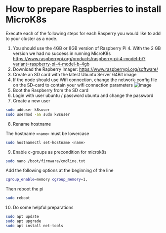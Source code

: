 # How to prepare Raspberries to install MicroK8s

Execute each of the following steps for each Rasperry you would like to add to your cluster as a node.

1. You should use the 4GB or 8GB version of Raspberry Pi 4. With the 2 GB version we had no success in running MicroK8s
https://www.raspberrypi.org/products/raspberry-pi-4-model-b/?variant=raspberry-pi-4-model-b-4gb
2. Download the Rapberry Imager:
https://www.raspberrypi.org/software/
3. Create an SD card with the latest Ubuntu Server 64Bit image
4. If the node should use Wifi connection, change the network-config file on the SD-card to contain your wifi connection parameters
![image](https://user-images.githubusercontent.com/11467601/114423556-94a39100-9bb7-11eb-8b96-a6d68b0630af.png)
5. Boot the Raspberry from the SD card
6. Login with user ubuntu / password ubuntu and change the password
7. Create a new user
```bash
sudo adduser k8suser
sudo usermod -aG sudo k8suser
```
8. Rename hostname

The hostname `<name>` must be lowercase
```bash
sudo hostnamectl set-hostname <name>
```
9. Enable c-groups as precondition for microk8s
```bash
sudo nano /boot/firmware/cmdline.txt
```
Add the following options at the beginning of the line
```bash
cgroup_enable=memory cgroup_memory=1,
```
Then reboot the pi
```bash
sudo reboot
```
10. Do some helpful preparations
```bash
sudo apt update
sudo apt upgrade
sudo apt install net-tools
```
